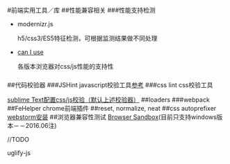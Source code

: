 #前端实用工具／库
##性能兼容相关
###性能支持检测
- modernizr.js

	h5/css3/ES5特征检测，可根据监测结果做不同处理
- [can I use](http://caniuse.com)

	各版本浏览器对css/js性能的支持性
	
###		
##代码校验器
###JSHint
javascript校验工具[参考](http://www.open-open.com/lib/view/open1354349336991.html)
###css lint
css校验工具

[sublime Text配置css/js校验（默认上述校验器）](http://www.cnblogs.com/lhb25/archive/2013/05/02/sublimelinter-for-js-css-coding.html)
##loaders
###webpack
##FeHelper
chrome前端插件
##reset, normalize, neat
##css autoprefixer
[webstorm安装](http://www.weste.net/2015/06-02/103795.html)
##浏览器兼容性测试
[Browser Sandbox](http://spoon.net/browsers/)(目前只支持windows版本－－2016.06注)

//TODO

uglify-js

